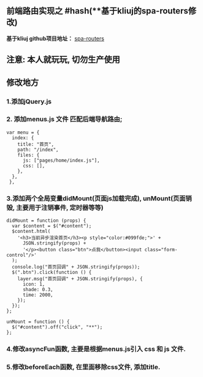 ## 前端路由实现之 #hash(**基于kliuj的spa-routers修改) ##
**基于kliuj github项目地址：** [spa-routers][1]


[1]: https://github.com/kliuj/spa-routers
[2]: https://sfault-image.b0.upaiyun.com/141/103/1411034344-5821e08e5c623_articlex
[3]: https://github.com/kliuj/spa-routers

## 注意: 本人就玩玩, 切勿生产使用

## 修改地方

### 1.添加jQuery.js

### 2. 添加menus.js 文件 匹配后端导航路由;

```var menu = {
var menu = {
  index: {
    title: "首页",
    path: "/index",
    files: {
      js: ["pages/home/index.js"],
      css: [],
    },
  },
 },
```

### 3.添加两个全局变量didMount(页面js加载完成), unMount(页面销毁, 主要用于注销事件, 定时器等等)

```
didMount = function (props) {
  var $content = $("#content");
  $content.html(
    '<h3>当前异步渲染首页</h3><p style="color:#099fde;">' +
      JSON.stringify(props) +
      '</p><button class="btn">点我</button><input class="form-control"/>'
  );
  console.log("首页回调" + JSON.stringify(props));
  $(".btn").click(function () {
    layer.msg("首页回调" + JSON.stringify(props), {
      icon: 1,
      shade: 0.3,
      time: 2000,
    });
  });
};

unMount = function () {
  $("#content").off("click", "**");
};
```

### 4.修改asyncFun函数, 主要是根据menus.js引入 css 和 js 文件.

### 5.修改beforeEach函数, 在里面移除css文件, 添加title.